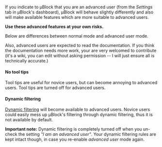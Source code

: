 If you indicate to µBlock that you are an advanced user (from the _Settings_ tab in µBlock's dashboard), µBlock will behave slightly differently and also will make available features which are more suitable to advanced users.

**Use these advanced features at your own risks.**

Below are differences between normal mode and advanced user mode.

Also, advanced users are expected to read the documentation. If you think the documentation needs more work, your are very welcomed to contribute (it's a wiki, you can edit without asking permission -- I will just ensure all is technically accurate.)

#### No tool tips

Tool tips are useful for novice users, but can become annoying to advanced users. Tool tips are turned off for advanced users.

#### Dynamic filtering

[Dynamic filtering](https://github.com/gorhill/uBlock/wiki/Dynamic-filtering:-quick-guide) will become available to advanced users. Novice users could easily mess up µBlock's filtering through dynamic filtering, thus it is not available by default.

**Important note:** Dynamic filtering is completely turned off when you un-check the setting _"I am an advanced user"_. Your dynamic filtering rules are kept intact though, in case you re-enable _advanced user_ mode again.